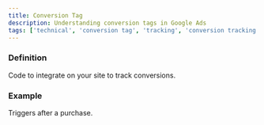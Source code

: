 ```yaml
---
title: Conversion Tag
description: Understanding conversion tags in Google Ads
tags: ['technical', 'conversion tag', 'tracking', 'conversion tracking', 'implementation', 'google ads']
---
```


### Definition
Code to integrate on your site to track conversions.

### Example
Triggers after a purchase.